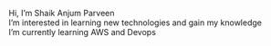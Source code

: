 Hi, I’m Shaik Anjum Parveen <br>
I’m interested in learning new technologies and gain my knowledge<br>
I’m currently learning AWS and Devops<br> 


<!---
parveenanjum07/parveenanjum07 is a ✨ special ✨ repository because its `README.md` (this file) appears on your GitHub profile.
You can click the Preview link to take a look at your changes.
--->

